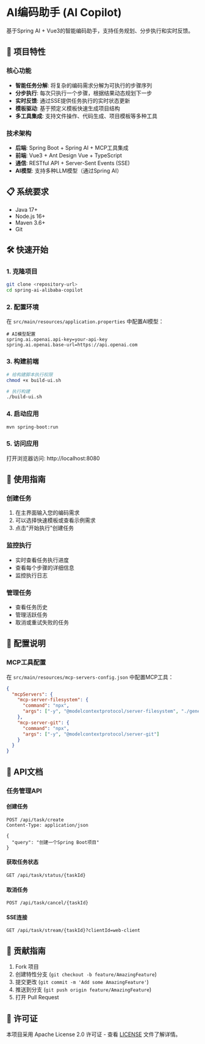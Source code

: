 # AI编码助手 (AI Copilot)

基于Spring AI + Vue3的智能编码助手，支持任务规划、分步执行和实时反馈。

## 🚀 项目特性

### 核心功能
- **智能任务分解**: 将复杂的编码需求分解为可执行的步骤序列
- **分步执行**: 每次只执行一个步骤，根据结果动态规划下一步
- **实时反馈**: 通过SSE提供任务执行的实时状态更新
- **模板驱动**: 基于预定义模板快速生成项目结构
- **多工具集成**: 支持文件操作、代码生成、项目模板等多种工具

### 技术架构
- **后端**: Spring Boot + Spring AI + MCP工具集成
- **前端**: Vue3 + Ant Design Vue + TypeScript
- **通信**: RESTful API + Server-Sent Events (SSE)
- **AI模型**: 支持多种LLM模型（通过Spring AI）

## 📋 系统要求

- Java 17+
- Node.js 16+
- Maven 3.6+
- Git

## 🛠️ 快速开始

### 1. 克隆项目
```bash
git clone <repository-url>
cd spring-ai-alibaba-copilot
```

### 2. 配置环境
在 `src/main/resources/application.properties` 中配置AI模型：
```properties
# AI模型配置
spring.ai.openai.api-key=your-api-key
spring.ai.openai.base-url=https://api.openai.com
```

### 3. 构建前端
```bash
# 给构建脚本执行权限
chmod +x build-ui.sh

# 执行构建
./build-ui.sh
```

### 4. 启动应用
```bash
mvn spring-boot:run
```

### 5. 访问应用
打开浏览器访问: http://localhost:8080

## 🎯 使用指南

### 创建任务
1. 在主界面输入您的编码需求
2. 可以选择快速模板或查看示例需求
3. 点击"开始执行"创建任务

### 监控执行
- 实时查看任务执行进度
- 查看每个步骤的详细信息
- 监控执行日志

### 管理任务
- 查看任务历史
- 管理活跃任务
- 取消或重试失败的任务

## 🔧 配置说明

### MCP工具配置
在 `src/main/resources/mcp-servers-config.json` 中配置MCP工具：

```json
{
  "mcpServers": {
    "mcp-server-filesystem": {
      "command": "npx",
      "args": ["-y", "@modelcontextprotocol/server-filesystem", "./generated-projects"]
    },
    "mcp-server-git": {
      "command": "npx",
      "args": ["-y", "@modelcontextprotocol/server-git"]
    }
  }
}
```

## 📝 API文档

### 任务管理API

#### 创建任务
```http
POST /api/task/create
Content-Type: application/json

{
  "query": "创建一个Spring Boot项目"
}
```

#### 获取任务状态
```http
GET /api/task/status/{taskId}
```

#### 取消任务
```http
POST /api/task/cancel/{taskId}
```

#### SSE连接
```http
GET /api/task/stream/{taskId}?clientId=web-client
```

## 🤝 贡献指南

1. Fork 项目
2. 创建特性分支 (`git checkout -b feature/AmazingFeature`)
3. 提交更改 (`git commit -m 'Add some AmazingFeature'`)
4. 推送到分支 (`git push origin feature/AmazingFeature`)
5. 打开 Pull Request

## 📄 许可证

本项目采用 Apache License 2.0 许可证 - 查看 [LICENSE](LICENSE) 文件了解详情。
